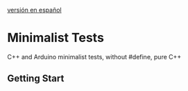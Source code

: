 [versión en español](Readme.es.md)
# Minimalist Tests
C++ and Arduino minimalist tests, without #define, pure C++

## Getting Start
